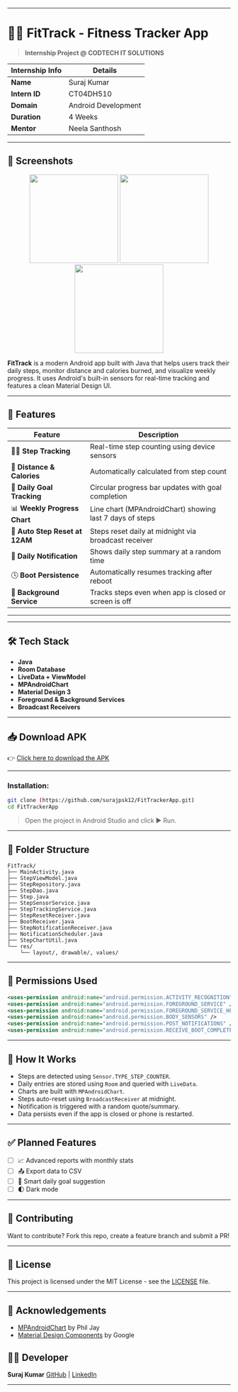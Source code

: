 
---
# 🏃‍♂️ FitTrack - Fitness Tracker App

> **Internship Project @ CODTECH IT SOLUTIONS**

| Internship Info      | Details                            |
|----------------------|-------------------------------------|
| **Name**             | Suraj Kumar                         |
| **Intern ID**        | CT04DH510                           |
| **Domain**           | Android Development                 |
| **Duration**         | 4 Weeks                             |
| **Mentor**           | Neela Santhosh                      |

---
## 📸 Screenshots

<p align="center">
    <img src="https://github.com/user-attachments/assets/b0447273-13ae-424b-bb33-dfb4a44c0a5b" width="200" />
  <img src="https://github.com/user-attachments/assets/c36dcf3b-c4dc-4eef-a797-e1e123ebafd4" width="200" />
  <img src="https://github.com/user-attachments/assets/a08ac921-78ef-4133-bb82-3dcedbcaa242" width="200" />
</p>


**FitTrack** is a modern Android app built with Java that helps users track their daily steps, monitor distance and calories burned,
and visualize weekly progress. It uses Android's built-in sensors for real-time tracking and features a clean Material Design UI.

---

## 🚀 Features

| Feature | Description |
|--------|-------------|
| 🚶‍♂️ **Step Tracking** | Real-time step counting using device sensors |
| 📏 **Distance & Calories** | Automatically calculated from step count |
| 🎯 **Daily Goal Tracking** | Circular progress bar updates with goal completion |
| 📊 **Weekly Progress Chart** | Line chart (MPAndroidChart) showing last 7 days of steps |
| 🔄 **Auto Step Reset at 12AM** | Steps reset daily at midnight via broadcast receiver |
| 🔔 **Daily Notification** | Shows daily step summary at a random time |
| 🕓 **Boot Persistence** | Automatically resumes tracking after reboot |
| 📡 **Background Service** | Tracks steps even when app is closed or screen is off |

---


---

## 🛠 Tech Stack

- **Java**
- **Room Database**
- **LiveData + ViewModel**
- **MPAndroidChart**
- **Material Design 3**
- **Foreground & Background Services**
- **Broadcast Receivers**

---

## 📥 Download APK

👉 [Click here to download the APK](https://drive.google.com/file/d/1CaZuATdPneBQEt24gZK9HX3P7vsPmeTr/view?usp=sharing)

---

### Installation:
```bash
git clone (https://github.com/surajpsk12/FitTrackerApp.git)
cd FitTrackerApp
````

> Open the project in Android Studio and click ▶️ Run.

---
## 📂 Folder Structure

```plaintext
FitTrack/
├── MainActivity.java
├── StepViewModel.java
├── StepRepository.java
├── StepDao.java
├── Step.java
├── StepSensorService.java
├── StepTrackingService.java
├── StepResetReceiver.java
├── BootReceiver.java
├── StepNotificationReceiver.java
├── NotificationScheduler.java
├── StepChartUtil.java
└── res/
    └── layout/, drawable/, values/
````

---

## 🔐 Permissions Used

```xml
<uses-permission android:name="android.permission.ACTIVITY_RECOGNITION" />
<uses-permission android:name="android.permission.FOREGROUND_SERVICE" />
<uses-permission android:name="android.permission.FOREGROUND_SERVICE_HEALTH" />
<uses-permission android:name="android.permission.BODY_SENSORS" />
<uses-permission android:name="android.permission.POST_NOTIFICATIONS" />
<uses-permission android:name="android.permission.RECEIVE_BOOT_COMPLETED" />
```

---

## 🧠 How It Works

* Steps are detected using `Sensor.TYPE_STEP_COUNTER`.
* Daily entries are stored using `Room` and queried with `LiveData`.
* Charts are built with `MPAndroidChart`.
* Steps auto-reset using `BroadcastReceiver` at midnight.
* Notification is triggered with a random quote/summary.
* Data persists even if the app is closed or phone is restarted.

---

## ✅ Planned Features

* [ ] 📈 Advanced reports with monthly stats
* [ ] 📤 Export data to CSV
* [ ] 🧠 Smart daily goal suggestion
* [ ] 🌓 Dark mode

---

## 🤝 Contributing

Want to contribute? Fork this repo, create a feature branch and submit a PR!

---

## 📄 License

This project is licensed under the MIT License - see the [LICENSE](LICENSE) file.

---

## 🙌 Acknowledgements
* [MPAndroidChart](https://github.com/PhilJay/MPAndroidChart) by Phil Jay
* [Material Design Components](https://m3.material.io/) by Google


## 👨‍💻 Developer

**Suraj Kumar**
[GitHub](https://github.com/surajpsk12) | [LinkedIn](https://linkedin.com/in/surajvansh12)

---


